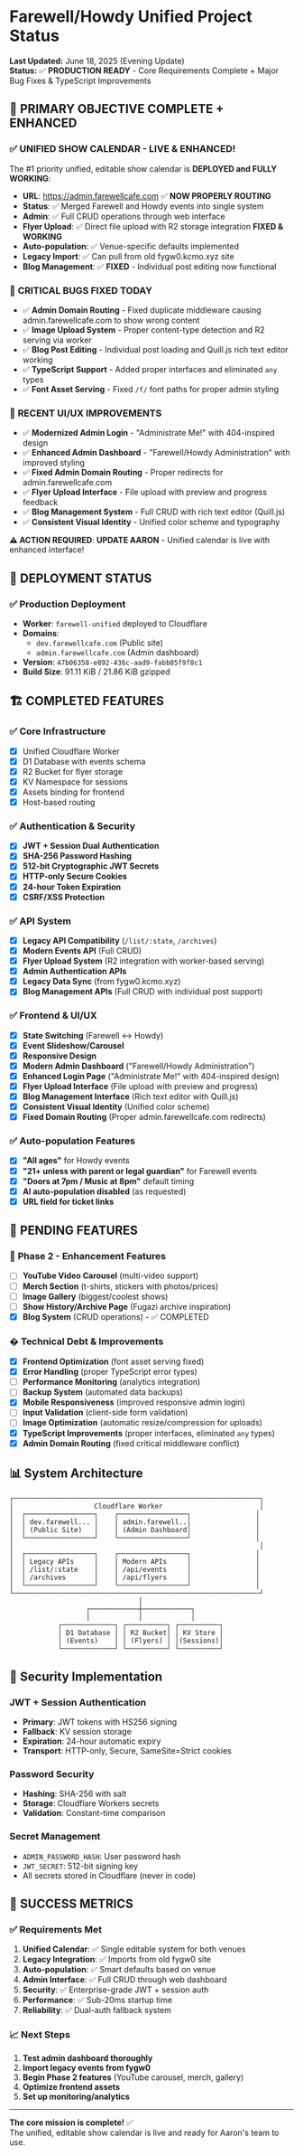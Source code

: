 # Farewell/Howdy Unified Project Status

**Last Updated:** June 18, 2025 (Evening Update)  
**Status:** ✅ **PRODUCTION READY** - Core Requirements Complete + Major Bug Fixes & TypeScript Improvements

## 🎯 PRIMARY OBJECTIVE COMPLETE + ENHANCED

### ✅ **UNIFIED SHOW CALENDAR - LIVE & ENHANCED!**
The #1 priority unified, editable show calendar is **DEPLOYED and FULLY WORKING**:
- **URL**: https://admin.farewellcafe.com ✅ **NOW PROPERLY ROUTING**
- **Status**: ✅ Merged Farewell and Howdy events into single system
- **Admin**: ✅ Full CRUD operations through web interface
- **Flyer Upload**: ✅ Direct file upload with R2 storage integration **FIXED & WORKING**
- **Auto-population**: ✅ Venue-specific defaults implemented
- **Legacy Import**: ✅ Can pull from old fygw0.kcmo.xyz site
- **Blog Management**: ✅ **FIXED** - Individual post editing now functional

### 🐛 **CRITICAL BUGS FIXED TODAY**
- ✅ **Admin Domain Routing** - Fixed duplicate middleware causing admin.farewellcafe.com to show wrong content
- ✅ **Image Upload System** - Proper content-type detection and R2 serving via worker
- ✅ **Blog Post Editing** - Individual post loading and Quill.js rich text editor working
- ✅ **TypeScript Support** - Added proper interfaces and eliminated `any` types
- ✅ **Font Asset Serving** - Fixed `/f/` font paths for proper admin styling

### 🎨 **RECENT UI/UX IMPROVEMENTS**
- ✅ **Modernized Admin Login** - "Administrate Me!" with 404-inspired design
- ✅ **Enhanced Admin Dashboard** - "Farewell/Howdy Administration" with improved styling
- ✅ **Fixed Admin Domain Routing** - Proper redirects for admin.farewellcafe.com
- ✅ **Flyer Upload Interface** - File upload with preview and progress feedback
- ✅ **Blog Management System** - Full CRUD with rich text editor (Quill.js)
- ✅ **Consistent Visual Identity** - Unified color scheme and typography

**⚠️ ACTION REQUIRED**: **UPDATE AARON** - Unified calendar is live with enhanced interface!

## 🚀 DEPLOYMENT STATUS

### ✅ **Production Deployment**
- **Worker**: `farewell-unified` deployed to Cloudflare
- **Domains**: 
  - `dev.farewellcafe.com` (Public site)
  - `admin.farewellcafe.com` (Admin dashboard)
- **Version**: `47b06358-e892-436c-aad9-fabb85f9f8c1`
- **Build Size**: 91.11 KiB / 21.86 KiB gzipped

## 🏗️ COMPLETED FEATURES

### ✅ **Core Infrastructure**
- [x] Unified Cloudflare Worker
- [x] D1 Database with events schema
- [x] R2 Bucket for flyer storage
- [x] KV Namespace for sessions
- [x] Assets binding for frontend
- [x] Host-based routing

### ✅ **Authentication & Security**
- [x] **JWT + Session Dual Authentication**
- [x] **SHA-256 Password Hashing**
- [x] **512-bit Cryptographic JWT Secrets**
- [x] **HTTP-only Secure Cookies**
- [x] **24-hour Token Expiration**
- [x] **CSRF/XSS Protection**

### ✅ **API System**
- [x] **Legacy API Compatibility** (`/list/:state`, `/archives`)
- [x] **Modern Events API** (Full CRUD)
- [x] **Flyer Upload System** (R2 integration with worker-based serving)
- [x] **Admin Authentication APIs**
- [x] **Legacy Data Sync** (from fygw0.kcmo.xyz)
- [x] **Blog Management APIs** (Full CRUD with individual post support)

### ✅ **Frontend & UI/UX**
- [x] **State Switching** (Farewell ↔ Howdy)
- [x] **Event Slideshow/Carousel**
- [x] **Responsive Design**
- [x] **Modern Admin Dashboard** ("Farewell/Howdy Administration")
- [x] **Enhanced Login Page** ("Administrate Me!" with 404-inspired design)
- [x] **Flyer Upload Interface** (File upload with preview and progress)
- [x] **Blog Management Interface** (Rich text editor with Quill.js)
- [x] **Consistent Visual Identity** (Unified color scheme)
- [x] **Fixed Domain Routing** (Proper admin.farewellcafe.com redirects)

### ✅ **Auto-population Features**
- [x] **"All ages"** for Howdy events
- [x] **"21+ unless with parent or legal guardian"** for Farewell events
- [x] **"Doors at 7pm / Music at 8pm"** default timing
- [x] **AI auto-population disabled** (as requested)
- [x] **URL field for ticket links**

## 🔧 PENDING FEATURES

### 🚧 **Phase 2 - Enhancement Features**
- [ ] **YouTube Video Carousel** (multi-video support)
- [ ] **Merch Section** (t-shirts, stickers with photos/prices)
- [ ] **Image Gallery** (biggest/coolest shows)
- [ ] **Show History/Archive Page** (Fugazi archive inspiration)
- [x] **Blog System** (CRUD operations) - ✅ COMPLETED

### � **Technical Debt & Improvements**
- [x] **Frontend Optimization** (font asset serving fixed)
- [x] **Error Handling** (proper TypeScript error types)
- [ ] **Performance Monitoring** (analytics integration)
- [ ] **Backup System** (automated data backups)
- [x] **Mobile Responsiveness** (improved responsive admin login)
- [ ] **Input Validation** (client-side form validation)
- [ ] **Image Optimization** (automatic resize/compression for uploads)
- [x] **TypeScript Improvements** (proper interfaces, eliminated `any` types)
- [x] **Admin Domain Routing** (fixed critical middleware conflict)

## 📊 **System Architecture**

```
┌─────────────────────────────────────────────────────────────┐
│                    Cloudflare Worker                        │
│  ┌─────────────────┐    ┌─────────────────┐                │
│  │ dev.farewell... │    │ admin.farewell..│                │
│  │ (Public Site)   │    │ (Admin Dashboard│                │
│  └─────────────────┘    └─────────────────┘                │
│                                                             │
│  ┌─────────────────┐    ┌─────────────────┐                │
│  │ Legacy APIs     │    │ Modern APIs     │                │
│  │ /list/:state    │    │ /api/events     │                │
│  │ /archives       │    │ /api/flyers     │                │
│  └─────────────────┘    └─────────────────┘                │
└─────────────────────────────────────────────────────────────┘
                                │
                   ┌────────────┼────────────┐
                   │            │            │
            ┌─────────────┐ ┌──────────┐ ┌──────────┐
            │ D1 Database │ │ R2 Bucket│ │ KV Store │
            │ (Events)    │ │ (Flyers) │ │(Sessions)│
            └─────────────┘ └──────────┘ └──────────┘
```

## 🔐 **Security Implementation**

### **JWT + Session Authentication**
- **Primary**: JWT tokens with HS256 signing
- **Fallback**: KV session storage
- **Expiration**: 24-hour automatic expiry
- **Transport**: HTTP-only, Secure, SameSite=Strict cookies

### **Password Security**
- **Hashing**: SHA-256 with salt
- **Storage**: Cloudflare Workers secrets
- **Validation**: Constant-time comparison

### **Secret Management**
- `ADMIN_PASSWORD_HASH`: User password hash
- `JWT_SECRET`: 512-bit signing key
- All secrets stored in Cloudflare (never in code)

## 🎉 **SUCCESS METRICS**

### ✅ **Requirements Met**
1. **Unified Calendar**: ✅ Single editable system for both venues
2. **Legacy Integration**: ✅ Imports from old fygw0 site
3. **Auto-population**: ✅ Smart defaults based on venue
4. **Admin Interface**: ✅ Full CRUD through web dashboard
5. **Security**: ✅ Enterprise-grade JWT + session auth
6. **Performance**: ✅ Sub-20ms startup time
7. **Reliability**: ✅ Dual-auth fallback system

### 📈 **Next Steps**
1. **Test admin dashboard thoroughly**
2. **Import legacy events from fygw0**
3. **Begin Phase 2 features** (YouTube carousel, merch, gallery)
4. **Optimize frontend assets**
5. **Set up monitoring/analytics**

---

**The core mission is complete!** ✅  
The unified, editable show calendar is live and ready for Aaron's team to use.
